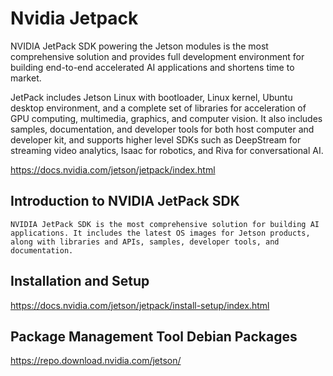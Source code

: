 # Nvidia Jetpack

NVIDIA JetPack SDK powering the Jetson modules is the most comprehensive solution and provides full development environment for building end-to-end accelerated AI applications and shortens time to market.

JetPack includes Jetson Linux with bootloader, Linux kernel, Ubuntu desktop environment, and a complete set of libraries for acceleration of GPU computing, multimedia, graphics, and computer vision. It also includes samples, documentation, and developer tools for both host computer and developer kit, and supports higher level SDKs such as DeepStream for streaming video analytics, Isaac for robotics, and Riva for conversational AI.

https://docs.nvidia.com/jetson/jetpack/index.html

## Introduction to NVIDIA JetPack SDK

    NVIDIA JetPack SDK is the most comprehensive solution for building AI applications. It includes the latest OS images for Jetson products, along with libraries and APIs, samples, developer tools, and documentation.

## Installation and Setup

https://docs.nvidia.com/jetson/jetpack/install-setup/index.html

## Package Management Tool Debian Packages

https://repo.download.nvidia.com/jetson/